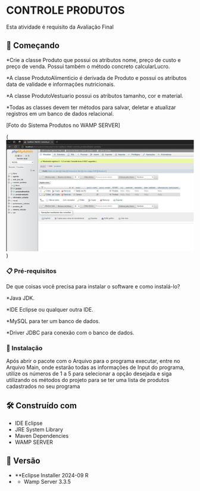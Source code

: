 # CONTROLE PRODUTOS

Esta atividade é requisito da Avaliação Final

## 🚀 Começando

*Crie a classe Produto que possui os atributos nome, preço de custo e preço de venda. Possui também o método concreto calcularLucro.

*A classe ProdutoAlimenticio é derivada de Produto e possui os atributos data de validade e informações nutricionais.

*A classe ProdutoVestuario possui os atributos tamanho, cor e material.

*Todas as classes devem ter métodos para salvar, deletar e atualizar registros em um banco de dados relacional.

[Foto do Sistema Produtos no WAMP SERVER]

(![BibliotecadeConversões](FotoControle_Produto.jpg))


### 📋 Pré-requisitos

De que coisas você precisa para instalar o software e como instalá-lo?

*Java JDK.

*IDE Eclipse ou qualquer outra IDE.

*MySQL para ter um banco de dados.

*Driver JDBC para conexão com o banco de dados.

### 🔧 Instalação

Após abrir o pacote com o Arquivo para o programa executar, entre no Arquivo Main, onde estarão todas as informações de Input do programa, utilize os números de 1 a 5 para selecionar a opção desejada e siga utilizando os métodos do projeto para se ter uma lista de produtos cadastrados no seu programa

## 🛠️ Construído com

* IDE Eclipse
* JRE System Library
* Maven Dependencies
* WAMP SERVER

## 📌 Versão

* **Eclipse Installer 2024-09 R
* * Wamp Server 3.3.5
    
